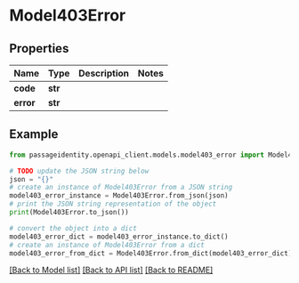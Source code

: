 # Model403Error


## Properties

Name | Type | Description | Notes
------------ | ------------- | ------------- | -------------
**code** | **str** |  | 
**error** | **str** |  | 

## Example

```python
from passageidentity.openapi_client.models.model403_error import Model403Error

# TODO update the JSON string below
json = "{}"
# create an instance of Model403Error from a JSON string
model403_error_instance = Model403Error.from_json(json)
# print the JSON string representation of the object
print(Model403Error.to_json())

# convert the object into a dict
model403_error_dict = model403_error_instance.to_dict()
# create an instance of Model403Error from a dict
model403_error_from_dict = Model403Error.from_dict(model403_error_dict)
```
[[Back to Model list]](../README.md#documentation-for-models) [[Back to API list]](../README.md#documentation-for-api-endpoints) [[Back to README]](../README.md)


